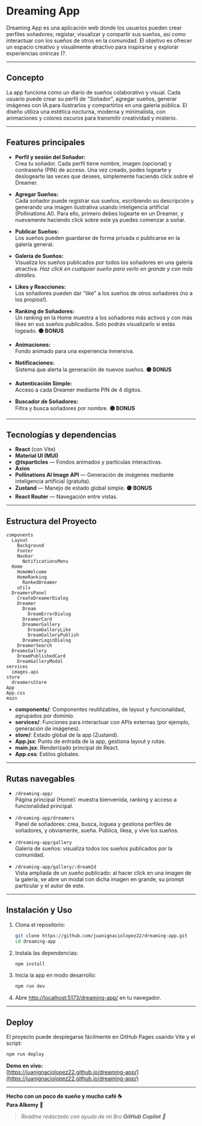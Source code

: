# Dreaming App

Dreaming App es una aplicación web donde los usuarios pueden crear perfiles soñadores; registar, visualizar y compartir sus sueños, así como interactuar con los sueños de otros en la comunidad. El objetivo es ofrecer un espacio creativo y visualmente atractivo para inspirarse y explorar experiencias oníricas (?. 

---

## Concepto

La app funciona como un diario de sueños colaborativo y visual. Cada usuario puede crear su perfil de "Soñador", agregar sueños, generar imágenes con IA para ilustrarlos y compartirlos en una galería pública. El diseño utiliza una estética nocturna, moderna y minimalista, con animaciones y colores oscuros para transmitir creatividad y misterio.

---

## Features principales

- **Perfil y sesión del Soñador:**  
  Crea tu soñador. Cada perfil tiene nombre, imagen (opcional) y contraseña (PIN) de acceso. Una vez creado, podes logearte y deslogearte las veces que desees, simplemente haciendo click sobre el Dreamer.

- **Agregar Sueños:**  
  Cada soñador puede registrar sus sueños, escribiendo su descripción y generando una imagen ilustrativa usando inteligencia artificial (Pollinations AI). Para ello, primero debes logearte en un Dreamer, y nuevamente haciendo click sobre este ya puedes comenzar a soñar.

- **Publicar Sueños:**  
  Los sueños pueden guardarse de forma privada o publicarse en la galería general.

- **Galería de Sueños:**  
  Visualiza los sueños publicados por todos los soñadores en una galería atractiva.
  *Haz click en cualquier sueño para verlo en grande y con más detalles.*

- **Likes y Reacciones:**  
  Los soñadores pueden dar "like" a los sueños de otros soñadores (no a los propios!).

- **Ranking de Soñadores:**  
  Un ranking en la Home muestra a los soñadores más activos y con más likes en sus sueños publicados. Solo podrás visualizarlo si estás logeado.
  **🟣 BONUS**

- **Animaciones:**  
  Fondo animado para una experiencia inmersiva.

- **Notificaciones:**  
  Sistema que alerta la generación de nuevos sueños.
  **🟣 BONUS**

- **Autenticación Simple:**  
  Acceso a cada Dreamer mediante PIN de 4 dígitos.

- **Buscador de Soñadores:**  
  Filtra y busca soñadores por nombre.
  **🟣 BONUS**

---

## Tecnologías y dependencias

- **React** (con Vite)
- **Material UI (MUI)** 
- **@tsparticles** — Fondos animados y partículas interactivas.
- **Axios**
- **Pollinations AI Image API** — Generación de imágenes mediante inteligencia artificial (gratuita).
- **Zustand** — Manejo de estado global simple. **🟣 BONUS**
- **React Router** — Navegación entre vistas.

---

## Estructura del Proyecto

```
components
  Layout
    Background
    Footer
    Navbar
      NotificationsMenu
  Home
    HomeWelcome
    HomeRanking
      RankedDreamer
    utils
  DreamersPanel
    CreateDreamerDialog
    Dreamer
      Dream
        DreamErrorDialog
      DreamerCard
      DreamerGallery
        DreamGalleryLike
        DreamGalleryPublish
      DreamerLoginDialog
    DreamerSearch
  DreamsGallery
    DreamPublishedCard
    DreamGalleryModal
services
  images.api
store
  dreamersStore
App
App.css
main
```

- **components/**: Componentes reutilizables, de layout y funcionalidad, agrupados por dominio.
- **services/**: Funciones para interactuar con APIs externas (por ejemplo, generación de imágenes).
- **store/**: Estado global de la app (Zustand).
- **App.jsx**: Punto de entrada de la app, gestiona layout y rutas.
- **main.jsx**: Renderizado principal de React.
- **App.css**: Estilos globales.

---

## Rutas navegables

- `/dreaming-app/`  
  Página principal (Home): muestra bienvenida, ranking y acceso a funcionalidad principal.

- `/dreaming-app/dreamers`  
  Panel de soñadores: crea, busca, loguea y gestiona perfiles de soñadores, y obviamente, sueña. Publica, likea, y vive los sueños.

- `/dreaming-app/gallery`  
  Galería de sueños: visualiza todos los sueños publicados por la comunidad.

- `/dreaming-app/gallery/:dreamId`  
  Vista ampliada de un sueño publicado: al hacer click en una imagen de la galería, se abre un modal con dicha imagen en grande, su prompt particular y el autor de este.

---

## Instalación y Uso

1. Clona el repositorio:
   ```sh
   git clone https://github.com/juanignaciolopez22/dreaming-app.git
   cd dreaming-app
   ```

2. Instala las dependencias:
   ```sh
   npm install
   ```

3. Inicia la app en modo desarrollo:
   ```sh
   npm run dev
   ```

4. Abre [http://localhost:5173/dreaming-app/](http://localhost:5173/dreaming-app/) en tu navegador.

---

## Deploy

El proyecto puede desplegarse fácilmente en GitHub Pages usando Vite y el script:

```sh
npm run deploy
```

**Demo en vivo:**  
[https://juanignaciolopez22.github.io/dreaming-app/](https://juanignaciolopez22.github.io/dreaming-app/)

---

**Hecho con un poco de sueño y mucho café ☕️**  
**Para Alkemy 🚀**

> *Readme redactado con ayuda de mi Bro **GitHub Copilot** 🤖*